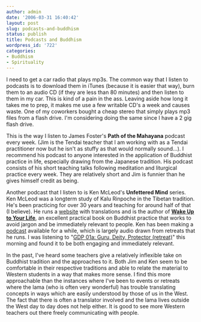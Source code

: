 ```yaml
---
author: admin
date: '2006-03-31 16:40:42'
layout: post
slug: podcasts-and-buddhism
status: publish
title: Podcasts and Buddhism
wordpress_id: '722'
categories:
- Buddhism
- Spirituality
---
```

I need to get a car radio that plays mp3s. The common way that I listen to  podcasts is to download them in iTunes (because it is easier that way), burn  them to an audio CD (if they are less than 80 minutes) and then listen to them  in my car. This is kind of a pain in the ass. Leaving aside how long it takes me  to prep, it makes me use a few writable CD's a week and causes waste. One of my  coworkers bought a cheap stereo that simply plays mp3 files from a flash drive.  I'm considering doing the same since I have a 2 gig flash drive.

This is the way I listen to James Foster's <strong>Path of the Mahayana</strong>  podcast every week. (Jim is the Tendai teacher that I am working with as a  Tendai practitioner now but he isn't as stuffy as that would normally sound...).  I recommend his podcast to anyone interested in the application of Buddhist  practice in life, especially drawing from the Japanese tradition. His podcast  consists of his short teaching talks following meditation and liturgical  practice every week. They are relatively short and Jim is funnier than he gives  himself credit as being.

Another podcast that I listen to is Ken McLeod's <strong>Unfettered Mind</strong>  series. Ken McLeod was a longterm study of Kalu Rinpoche in the Tibetan  tradition. He's been practicing for over 30 years and teaching for around half  of that (I believe). He runs a <a href="http://www.unfetteredmind.org/index.php"> website</a> with translations and is the author of <strong> <a href="http://www.unfetteredmind.org/book/about.php">Wake Up to Your Life</a></strong>,  an excellent practical book on Buddhist practice that works to avoid jargon and  be immediately relevant to people. Ken has been making a <a href="http://www.unfetteredmind.org/resources/audio.php">podcast</a>  available for a while, which is largely audio drawn from retreats that he runs.  I was listening to "<a target="resource" href="http://www.unfetteredmind.com/resources/audio/podcast/GDP%2001a.mp3">GDP  01a: Guru, Deity, Protector (retreat)</a>" this morning and found it to be both  engaging and immediately relevant.

In the past, I've heard some teachers give a relatively inflexible take on  Buddhist tradition and the approaches to it. Both Jim and Ken seem to be  comfortable in their respective traditions and able to relate the material to  Western students in a way that makes more sense. I find this more approachable  than the instances where I've been to events or retreats where the lama (who is  often very wonderful) has trouble translating concepts in ways which are easily  understood by those of us in the West. The fact that there is often a translator  involved and the lama lives outside the West day to day does not help either. It  is good to see more Western teachers out there freely communicating with people.
